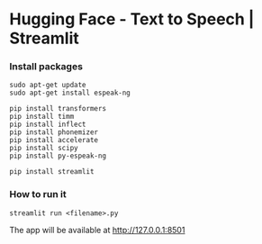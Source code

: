 Hugging Face - Text to Speech | Streamlit 
==========================================

### Install packages
```
sudo apt-get update
sudo apt-get install espeak-ng
```

```
pip install transformers
pip install timm
pip install inflect
pip install phonemizer
pip install accelerate
pip install scipy
pip install py-espeak-ng
```

```
pip install streamlit
```

### How to run it
```
streamlit run <filename>.py
```
The app will be available at http://127.0.0.1:8501